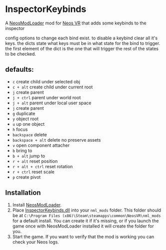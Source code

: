 # InspectorKeybinds

A [NeosModLoader](https://github.com/zkxs/NeosModLoader) mod for [Neos VR](https://neos.com/) that adds some keybinds to the inspector


config options to change each bind exist. to disable a keybind clear all it's keys. the dicts state what keys must be in what state for the bind to trigger. the first element of the dict is the one that will trigger the rest of the states to be checked.
## defaults:
- `c` create child under selected obj
- `c + alt` create child under current root
- `j` create parent
- `j + ctrl` parent under world root
- `j + alt` parent under local user space
- `j` create parent
- `g` duplicate
- `y` object root
- `u` up one object
- `h` focus
- `backspace` delete
- `backspace + alt` delete no preserve assets
- `v` open component attacher
- `b` bring to
- `b + alt` jump to
- `r + alt` reset position
- `r + alt + ctrl` reset rotation
- `r + ctrl` reset scale
- `p` create pivot

## Installation
1. Install [NeosModLoader](https://github.com/zkxs/NeosModLoader).
1. Place [InspectorKeybinds.dll](https://github.com/eia485/NeosInspectorKeybinds/releases/latest/download/InspectorKeybinds.dll) into your `nml_mods` folder. This folder should be at `C:\Program Files (x86)\Steam\steamapps\common\NeosVR\nml_mods` for a default install. You can create it if it's missing, or if you launch the game once with NeosModLoader installed it will create the folder for you.
1. Start the game. If you want to verify that the mod is working you can check your Neos logs.
